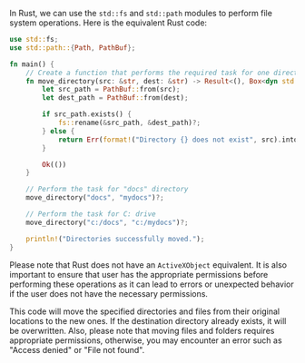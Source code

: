 In Rust, we can use the `std::fs` and `std::path` modules to perform file system operations. Here is the equivalent Rust code:

```rust
use std::fs;
use std::path::{Path, PathBuf};

fn main() {
    // Create a function that performs the required task for one directory
    fn move_directory(src: &str, dest: &str) -> Result<(), Box<dyn std::error::Error>> {
        let src_path = PathBuf::from(src);
        let dest_path = PathBuf::from(dest);

        if src_path.exists() {
            fs::rename(&src_path, &dest_path)?;
        } else {
            return Err(format!("Directory {} does not exist", src).into());
        }

        Ok(())
    }

    // Perform the task for "docs" directory
    move_directory("docs", "mydocs")?;

    // Perform the task for C: drive
    move_directory("c:/docs", "c:/mydocs")?;

    println!("Directories successfully moved.");
}
```

Please note that Rust does not have an `ActiveXObject` equivalent. It is also important to ensure that user has the appropriate permissions before performing these operations as it can lead to errors or unexpected behavior if the user does not have the necessary permissions.

This code will move the specified directories and files from their original locations to the new ones. If the destination directory already exists, it will be overwritten. Also, please note that moving files and folders requires appropriate permissions, otherwise, you may encounter an error such as "Access denied" or "File not found".

